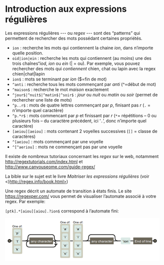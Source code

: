# Introduction aux expressions régulières #

Les expressions régulières --- ou _regex_ --- sont des “patterns” qui permettent de rechercher des mots possédant certaines propriétés. 

*    `ion` : recherche les mots qui contiennent la chaine _ion_, dans n’importe quelle position.
*    `oid|ion|ein` : recherche les mots qui contiennent (au moins) une des trois chaînes“_iod_, _ion_ ou _ein_ (| = ou). Par exemple, vous pouvez rechercher des mots qui _contiennent_ chien, chat ou lapin avec la regex chien|chat|lapin
*    `ion$` : mots se terminant par _ion_ ($=fin de mot)
*    `^anti` : recherche tous les mots commençant par _anti_ (^=début de mot)
*    `^maison$` : recherche le mot _maison_ exactement
*    `^jour$|^nuit$|^matin$|^soir$` : _jour_ ou _nuit_ ou _matin_ ou _soir_ (permet de rechercher une liste de mots)
*    `^p..r$` : mots de quatre lettres commençant par _p_, finisant pas _r_ (`.` = n’importe quel caractère)
*    `^p.*r$` : mots commencant par _p_ et finissant par _r_ (`*`= répétitions – 0 ou plusieurs fois – du caractère précédent, ici ‘`.`’, donc n’importe quel caractère)
*    `[aeiou][aeiou]` : mots contenant 2 voyelles successives (`[]` = classe de caractères)
*    `^[aeiou]` : mots commençant par une voyelle
*    `^[^aeriou]` : mots ne commençant pas par une voyelle

Il existe de nombreux tutoriaux concernant les _regex_ sur le web, notamment <http://regextutorials.com/index.html> et <http://www.canyouseome.com/guide-regex/>

La bible sur le sujet est le livre _Maitriser les expressions régulières_ (voir <)http://regex.info/book.html>)

Une regex décrit un automate de transition à états finis. Le site <https://regexper.com/> vous permet de visualiser l’automate associé à votre regex. Par exemple:

`[ptk].*[aiou][aiou].?ion$` correspond à l’automate fini:

![](fsa.png)

